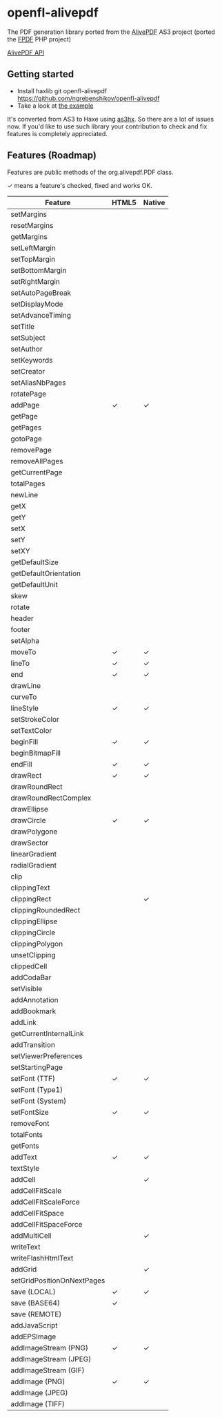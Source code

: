 # openfl-alivepdf
The PDF generation library ported from the [AlivePDF](http://alivepdf.bytearray.org) AS3 project (ported the [FPDF](http://www.fpdf.org) PHP project)

[AlivePDF API](http://alivepdf.bytearray.org/alivepdf-asdoc/)

## Getting started
- Install haxlib git openfl-alivepdf https://github.com/ngrebenshikov/openfl-alivepdf
- Take a look at [the example](https://github.com/ngrebenshikov/openfl-alivepdf/blob/master/example/src/Main.hx)

It's converted from AS3 to Haxe using [as3hx](https://github.com/HaxeFoundation/as3hx). So there are a lot of issues now. If you'd like to use such library your contribution to check and fix features is completely appreciated.

## Features (Roadmap)

Features are public methods of the org.alivepdf.PDF class.

✓ means a feature's checked, fixed and works OK.

Feature | HTML5 | Native
--- | --- | ---
setMargins |  |
resetMargins |  |
getMargins |  |
setLeftMargin |  |
setTopMargin |  |
setBottomMargin |  |
setRightMargin |  |
setAutoPageBreak |  |
setDisplayMode |  |
setAdvanceTiming |  |
setTitle |  |
setSubject |  |
setAuthor |  |
setKeywords |  |
setCreator |  |
setAliasNbPages |  |
rotatePage |  |
addPage | ✓ | ✓
getPage |  |
getPages |  |
gotoPage |  |
removePage |  |
removeAllPages |  |
getCurrentPage |  |
totalPages |  |
newLine |  |
getX |  |
getY |  |
setX |  |
setY |  |
setXY |  |
getDefaultSize |  |
getDefaultOrientation |  |
getDefaultUnit |  |
skew |  |
rotate |  |
header |  |
footer |  |
setAlpha |  |
moveTo | ✓ | ✓
lineTo | ✓ | ✓
end | ✓ | ✓
drawLine |  |
curveTo |  |
lineStyle | ✓ | ✓
setStrokeColor |  |
setTextColor |  |
beginFill | ✓ | ✓
beginBitmapFill |  |
endFill | ✓ | ✓
drawRect | ✓ | ✓
drawRoundRect |  |
drawRoundRectComplex |  |
drawEllipse |  |
drawCircle | ✓ | ✓
drawPolygone |  |
drawSector |  |
linearGradient |  |
radialGradient |  |
clip |  |
clippingText |  |
clippingRect |  | ✓
clippingRoundedRect |  |
clippingEllipse |  |
clippingCircle |  |
clippingPolygon |  |
unsetClipping |  |
clippedCell |  |
addCodaBar |  |
setVisible |  |
addAnnotation |  |
addBookmark |  |
addLink |  |
getCurrentInternalLink |  |
addTransition |  |
setViewerPreferences |  |
setStartingPage |  |
setFont (TTF) | ✓ | ✓
setFont (Type1) |  |
setFont (System) |  |
setFontSize | ✓ | ✓
removeFont |  |
totalFonts |  |
getFonts |  |
addText | ✓ | ✓
textStyle |  |
addCell |  | ✓
addCellFitScale |  |
addCellFitScaleForce |  |
addCellFitSpace |  |
addCellFitSpaceForce |  |
addMultiCell |  | ✓
writeText |  |
writeFlashHtmlText |  |
addGrid |  | ✓
setGridPositionOnNextPages |  |
save (LOCAL) | ✓ | ✓
save (BASE64) | ✓ |
save (REMOTE) |  |
addJavaScript |  |
addEPSImage |  |
addImageStream (PNG) | ✓ | ✓
addImageStream (JPEG) |  |
addImageStream (GIF) |  |
addImage (PNG) | ✓ | ✓
addImage (JPEG) |  |
addImage (TIFF) |  |
